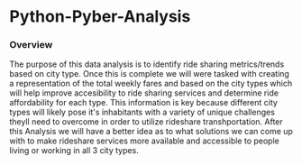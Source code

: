 # Python-Pyber-Analysis
### Overview

The purpose of this data analysis is to identify ride sharing metrics/trends based on city type. Once this is complete we will were tasked with creating a  representation of the total weekly fares and based on the city types which will help improve accesibility to ride sharing services and determine ride affordability for each type. This information is key because different city types will likely pose it's inhabitants with a variety of unique challenges theyll need to overcome in order to utilize rideshare transhportation. After this Analysis we will have a better idea as to what solutions we can come up with to make rideshare services more available and accessible to people living or working in all 3 city types. 

